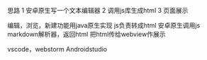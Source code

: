 思路
1 安卓原生写一个文本编辑器
2 调用js库生成html
3 页面展示

编辑，浏览，新建功能用java原生实现
js负责转成html
安卓原生调用js markdown解析器，返回html
把html传给webview作展示

vscode，webstorm
Androidstudio